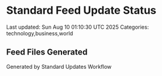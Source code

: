 # Standard Feed Update Status
Last updated: Sun Aug 10 01:10:30 UTC 2025
Categories: technology,business,world

## Feed Files Generated

Generated by Standard Updates Workflow

